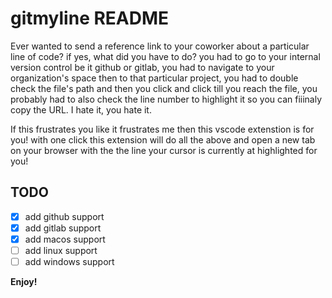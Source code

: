 # gitmyline README

Ever wanted to send a reference link to your coworker about a particular line of code? if yes, what
did you have to do? you  had to go to your internal version control be it github or gitlab, you had to navigate to your organization's space then to that particular project, you had to double check the file's path and then you click and click till you reach the file, you probably had to also check the line number to highlight it so you can fiiinaly copy the URL. I hate it, you hate it.

If this frustrates you like it frustrates me then this vscode extenstion is for you! with one click this extension will do all the above and open a new tab on your browser with the the line your cursor is currently at highlighted for you!

## TODO
- [x] add github support
- [x] add gitlab support
- [x] add macos support
- [ ] add linux support
- [ ] add windows support

**Enjoy!**
